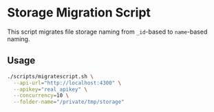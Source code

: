 # Storage Migration Script

This script migrates file storage naming from `_id`-based to `name`-based naming.

## Usage

```bash
./scripts/migratescript.sh \
  --api-url="http://localhost:4300" \
  --apikey="real_apikey" \
  --concurrency=10 \
  --folder-name="/private/tmp/storage"
